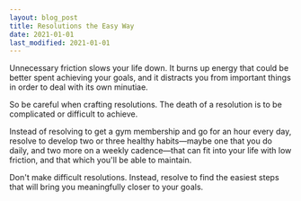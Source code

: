 ```yaml
---
layout: blog_post
title: Resolutions the Easy Way
date: 2021-01-01
last_modified: 2021-01-01
---
```


Unnecessary friction slows your life down. It burns up energy that could be better spent achieving your goals, and it distracts you from important things in order to deal with its own minutiae.

So be careful when crafting resolutions. The death of a resolution is to be complicated or difficult to achieve.

Instead of resolving to get a gym membership and go for an hour every day, resolve to develop two or three healthy habits—maybe one that you do daily, and two more on a weekly cadence—that can fit into your life with low friction, and that which you'll be able to maintain.

Don't make difficult resolutions. Instead, resolve to find the easiest steps that will bring you meaningfully closer to your goals.

